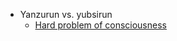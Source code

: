- Yanzurun vs. yubsirun
    - [Hard problem of consciousness](https://en.wikipedia.org/wiki/Hard_problem_of_consciousness)

